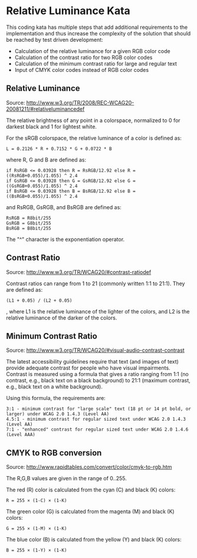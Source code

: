 Relative Luminance Kata
=======================

This coding kata has multiple steps that add additional requirements to the implementation and thus increase the complexity of the solution that should be reached by test driven development:

* Calculation of the relative luminance for a given RGB color code
* Calculation of the contrast ratio for two RGB color codes
* Calculation of the minimum contrast ratio for large and regular text
* Input of CMYK color codes instead of RGB color codes

Relative Luminance
------------------

Source: http://www.w3.org/TR/2008/REC-WCAG20-20081211/#relativeluminancedef

The relative brightness of any point in a colorspace, normalized to 0 for darkest black and 1 for lightest white.
 
For the sRGB colorspace, the relative luminance of a color is defined as:
  
	L = 0.2126 * R + 0.7152 * G + 0.0722 * B
 
where R, G and B are defined as:
 
	if RsRGB <= 0.03928 then R = RsRGB/12.92 else R = ((RsRGB+0.055)/1.055) ^ 2.4
	if GsRGB <= 0.03928 then G = GsRGB/12.92 else G = ((GsRGB+0.055)/1.055) ^ 2.4
	if BsRGB <= 0.03928 then B = BsRGB/12.92 else B = ((BsRGB+0.055)/1.055) ^ 2.4
 
and RsRGB, GsRGB, and BsRGB are defined as:
 
	RsRGB = R8bit/255
	GsRGB = G8bit/255
	BsRGB = B8bit/255
 
The "^" character is the exponentiation operator.

Contrast Ratio
--------------

Source: http://www.w3.org/TR/WCAG20/#contrast-ratiodef

Contrast ratios can range from 1 to 21 (commonly written 1:1 to 21:1). They are defined as:
  
	(L1 + 0.05) / (L2 + 0.05)
 
, where L1 is the relative luminance of the lighter of the colors, and L2 is the relative luminance of the darker of the colors.

Minimum Contrast Ratio
----------------------

Source: http://www.w3.org/TR/WCAG20/#visual-audio-contrast-contrast
   
The latest accessibility guidelines require that text (and images of text) provide adequate contrast for people who have visual impairments. Contrast is measured using a formula that gives a ratio ranging from 1:1 (no contrast, e.g., black text on a black background) to 21:1 (maximum contrast, e.g., black text on a white background).
 
Using this formula, the requirements are:
 
	3:1 - minimum contrast for "large scale" text (18 pt or 14 pt bold, or larger) under WCAG 2.0 1.4.3 (Level AA)
	4.5:1 - minimum contrast for regular sized text under WCAG 2.0 1.4.3 (Level AA)
	7:1 - "enhanced" contrast for regular sized text under WCAG 2.0 1.4.6 (Level AAA)


CMYK to RGB conversion
----------------------

Source: http://www.rapidtables.com/convert/color/cmyk-to-rgb.htm
 
The R,G,B values are given in the range of 0..255.
 
The red (R) color is calculated from the cyan (C) and black (K) colors:

	R = 255 × (1-C) × (1-K)
 
The green color (G) is calculated from the magenta (M) and black (K) colors:

	G = 255 × (1-M) × (1-K)
 
The blue color (B) is calculated from the yellow (Y) and black (K) colors:

	B = 255 × (1-Y) × (1-K)
